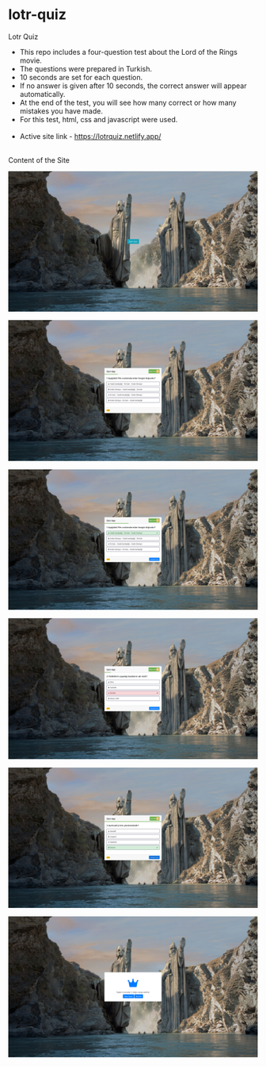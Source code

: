 # lotr-quiz
Lotr Quiz<br>
- This repo includes a four-question test about the Lord of the Rings movie.<br>
- The questions were prepared in Turkish.<br>
- 10 seconds are set for each question.<br>
- If no answer is given after 10 seconds, the correct answer will appear automatically.<br>
- At the end of the test, you will see how many correct or how many mistakes you have made.<br>
- For this test, html, css and javascript were used.<br><br>
- Active site link - https://lotrquiz.netlify.app/ <br><br>

Content of the Site <br>

![alt text](https://github.com/ahmetmetinarslan/lotr-quiz/blob/main/Lotr%20Quiz%20Site/Website%20View/s1.png?raw=true) <br>

![alt text](https://github.com/ahmetmetinarslan/lotr-quiz/blob/main/Lotr%20Quiz%20Site/Website%20View/s2.png?raw=true) <br>

![alt text](https://github.com/ahmetmetinarslan/lotr-quiz/blob/main/Lotr%20Quiz%20Site/Website%20View/s3.png?raw=true) <br>

![alt text](https://github.com/ahmetmetinarslan/lotr-quiz/blob/main/Lotr%20Quiz%20Site/Website%20View/s4.png?raw=true) <br>

![alt text](https://github.com/ahmetmetinarslan/lotr-quiz/blob/main/Lotr%20Quiz%20Site/Website%20View/s5.png?raw=true) <br>

![alt text](https://github.com/ahmetmetinarslan/lotr-quiz/blob/main/Lotr%20Quiz%20Site/Website%20View/s6.png?raw=true) <br>



